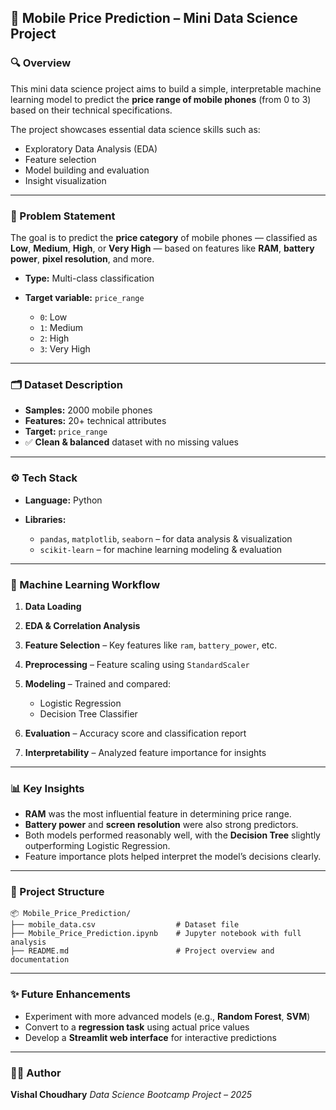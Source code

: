 ## 📱 Mobile Price Prediction – Mini Data Science Project

### 🔍 Overview

This mini data science project aims to build a simple, interpretable machine learning model to predict the **price range of mobile phones** (from 0 to 3) based on their technical specifications.

The project showcases essential data science skills such as:

* Exploratory Data Analysis (EDA)
* Feature selection
* Model building and evaluation
* Insight visualization

---

### 🧠 Problem Statement

The goal is to predict the **price category** of mobile phones — classified as **Low**, **Medium**, **High**, or **Very High** — based on features like **RAM**, **battery power**, **pixel resolution**, and more.

* **Type:** Multi-class classification
* **Target variable:** `price_range`

  * `0`: Low
  * `1`: Medium
  * `2`: High
  * `3`: Very High

---

### 🗂️ Dataset Description

* **Samples:** 2000 mobile phones
* **Features:** 20+ technical attributes
* **Target:** `price_range`
* ✅ **Clean & balanced** dataset with no missing values

---

### ⚙️ Tech Stack

* **Language:** Python
* **Libraries:**

  * `pandas`, `matplotlib`, `seaborn` – for data analysis & visualization
  * `scikit-learn` – for machine learning modeling & evaluation

---

### 🧪 Machine Learning Workflow

1. **Data Loading**
2. **EDA & Correlation Analysis**
3. **Feature Selection** – Key features like `ram`, `battery_power`, etc.
4. **Preprocessing** – Feature scaling using `StandardScaler`
5. **Modeling** – Trained and compared:

   * Logistic Regression
   * Decision Tree Classifier
6. **Evaluation** – Accuracy score and classification report
7. **Interpretability** – Analyzed feature importance for insights

---

### 📊 Key Insights

* **RAM** was the most influential feature in determining price range.
* **Battery power** and **screen resolution** were also strong predictors.
* Both models performed reasonably well, with the **Decision Tree** slightly outperforming Logistic Regression.
* Feature importance plots helped interpret the model’s decisions clearly.

---

### 📁 Project Structure

```
📦 Mobile_Price_Prediction/
├── mobile_data.csv                  # Dataset file
├── Mobile_Price_Prediction.ipynb    # Jupyter notebook with full analysis
├── README.md                        # Project overview and documentation
```

---

### ✨ Future Enhancements

* Experiment with more advanced models (e.g., **Random Forest**, **SVM**)
* Convert to a **regression task** using actual price values
* Develop a **Streamlit web interface** for interactive predictions

---

### 🧑‍💻 Author

**Vishal Choudhary**
*Data Science Bootcamp Project – 2025*

